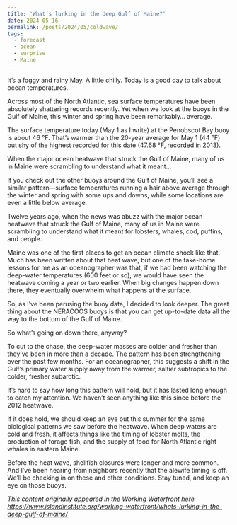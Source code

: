 ```yaml
---
title: 'What’s lurking in the deep Gulf of Maine?'
date: 2024-05-16
permalink: /posts/2024/05/coldwave/
tags:
  - forecast
  - ocean
  - surprise
  - Maine
---
```


It’s a foggy and rainy May. A little chilly. Today is a good day to talk about ocean temperatures.

Across most of the North Atlantic, sea surface temperatures have been absolutely shattering records recently. Yet when we look at the buoys in the Gulf of Maine, this winter and spring have been remarkably… average.

The surface temperature today (May 1 as I write) at the Penobscot Bay buoy is about 46 °F. That’s warmer than the 20-year average for May 1 (44 °F) but shy of the highest recorded for this date (47.68 °F, recorded in 2013).

When the major ocean heatwave that struck the Gulf of Maine, many of us in Maine were scrambling to understand what it meant…

If you check out the other buoys around the Gulf of Maine, you’ll see a similar pattern—surface temperatures running a hair above average through the winter and spring with some ups and downs, while some locations are even a little below average.

Twelve years ago, when the news was abuzz with the major ocean heatwave that struck the Gulf of Maine, many of us in Maine were scrambling to understand what it meant for lobsters, whales, cod, puffins, and people.

Maine was one of the first places to get an ocean climate shock like that. Much has been written about that heat wave, but one of the take-home lessons for me as an oceanographer was that, if we had been watching the deep-water temperatures (600 feet or so), we would have seen the heatwave coming a year or two earlier. When big changes happen down there, they eventually overwhelm what happens at the surface.

So, as I’ve been perusing the buoy data, I decided to look deeper. The great thing about the NERACOOS buoys is that you can get up-to-date data all the way to the bottom of the Gulf of Maine.

So what’s going on down there, anyway?

To cut to the chase, the deep-water masses are colder and fresher than they’ve been in more than a decade. The pattern has been strengthening over the past few months. For an oceanographer, this suggests a shift in the Gulf’s primary water supply away from the warmer, saltier subtropics to the colder, fresher subarctic.


It’s hard to say how long this pattern will hold, but it has lasted long enough to catch my attention. We haven’t seen anything like this since before the 2012 heatwave.

If it does hold, we should keep an eye out this summer for the same biological patterns we saw before the heatwave. When deep waters are cold and fresh, it affects things like the timing of lobster molts, the production of forage fish, and the supply of food for North Atlantic right whales in eastern Maine.

Before the heat wave, shellfish closures were longer and more common. And I’ve been hearing from neighbors recently that the alewife timing is off. We’ll be checking in on these and other conditions. Stay tuned, and keep an eye on those buoys.

_This content originally appeared in the Working Waterfront here <https://www.islandinstitute.org/working-waterfront/whats-lurking-in-the-deep-gulf-of-maine/>_




